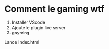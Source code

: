 # Comment le gaming wtf

1. Installer VScode
2. Ajoute le plugin live server
3. gayming

Lance Index.html